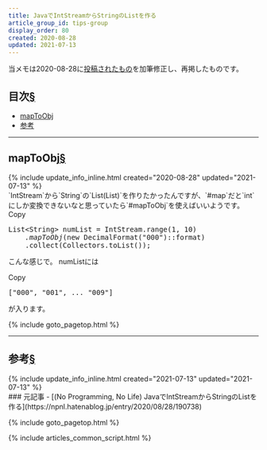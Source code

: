 ```yaml
---
title: JavaでIntStreamからStringのListを作る
article_group_id: tips-group
display_order: 80
created: 2020-08-28
updated: 2021-07-13
---
```

当メモは2020-08-28に[投稿されたもの](https://npnl.hatenablog.jp/entry/2020/08/28/190738)を加筆修正し、再掲したものです。

## <a name="index">目次</a><a class="heading-anchor-permalink" href="#目次">§</a>

<ul id="index_ul">
<li><a href="#mapToObj">mapToObj</a></li>
<li><a href="#参考">参考</a></li>
</ul>

* * *
## <a name="mapToObj">mapToObj</a><a class="heading-anchor-permalink" href="#mapToObj">§</a>
<div class="chapter-updated">{% include update_info_inline.html created="2020-08-28" updated="2021-07-13" %}</div>
`IntStream`から`String`の`List(List)`を作りたかったんですが、`#map`だと`int`にしか変換できないなと思っていたら`#mapToObj`を使えばいいようです。

<div class="code-box no-title">
<div class="copy-button">Copy</div>
<pre>
List&lt;String&gt; numList = IntStream.range(1, 10)
    <em>.mapToObj</em>(new DecimalFormat("000")::format)
    .collect(Collectors.toList());
</pre>
</div>

こんな感じで。 numListには
<div class="code-box-output no-title">
<div class="copy-button">Copy</div>
<pre>
["000", "001", ... "009"]
</pre>
</div>
が入ります。

{% include goto_pagetop.html %}

* * *
## <a name="参考">参考</a><a class="heading-anchor-permalink" href="#参考">§</a>
<div class="chapter-updated">{% include update_info_inline.html created="2021-07-13" updated="2021-07-13" %}</div>
### 元記事
- [(No Programming, No Life) JavaでIntStreamからStringのListを作る](https://npnl.hatenablog.jp/entry/2020/08/28/190738)

{% include goto_pagetop.html %}

{% include articles_common_script.html %}
